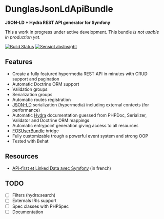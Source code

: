 # DunglasJsonLdApiBundle
**JSON-LD + Hydra REST API generator for Symfony**

This a work in progress under active development.
This bundle *is not usable in production yet*.

[![Build Status](https://travis-ci.org/dunglas/DunglasJsonLdApiBundle.svg)](https://travis-ci.org/dunglas/DunglasJsonLdApiBundle)
[![SensioLabsInsight](https://insight.sensiolabs.com/projects/a93f5a40-483f-4c46-ba09-3e1033b62552/mini.png)](https://insight.sensiolabs.com/projects/a93f5a40-483f-4c46-ba09-3e1033b62552)

## Features

* Create a fully featured hypermedia REST API in minutes with CRUD support and pagination
* Automatic Doctrine ORM support
* Validation groups
* Serialization groups
* Automatic routes registration
* [JSON-LD](http://json-ld.org) serialization (hypermedia) including external contexts (for performance)
* Automatic [Hydra](http://hydra-cg.com) documentation guessed from PHPDoc, Serializer, Validator and Doctrine ORM mappings
* Automatic entrypoint generation giving access to all resources
* [FOSUserBundle](https://github.com/FriendsOfSymfony/FOSUserBundle) bridge
* Fully customizable trough a powerful event system and strong OOP
* Tested with Behat

## Resources

* [API-first et Linked Data avec Symfony](http://les-tilleuls.coop/slides/dunglas/slides-sfPot-2015-01-15/#/) (in french)

## TODO

* [ ] Filters (hydra:search)
* [ ] Externals IRIs support
* [ ] Spec classes with PHPSpec
* [ ] Documentation
